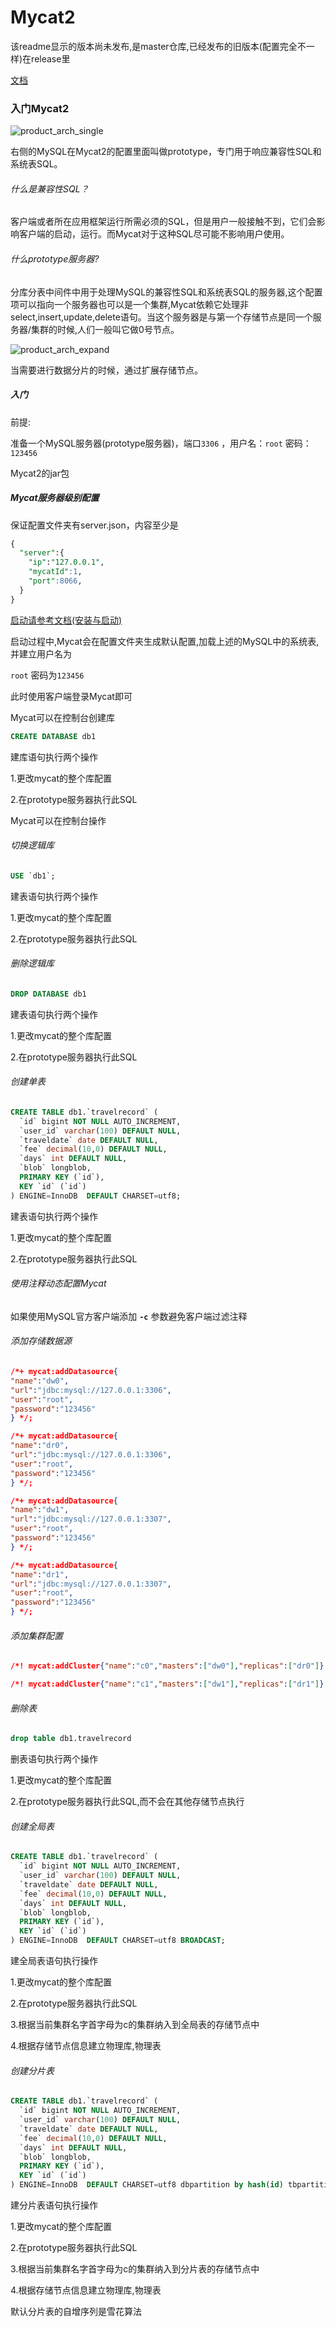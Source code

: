 # Mycat2

该readme显示的版本尚未发布,是master仓库,已经发布的旧版本(配置完全不一样)在release里

[文档](https://github.com/MyCATApache/Mycat2/wiki)

### 入门Mycat2



![product_arch_single](https://raw.githubusercontent.com/wiki/MyCATApache/Mycat2/img/product_arch_single.png)







右侧的MySQL在Mycat2的配置里面叫做prototype，专门用于响应兼容性SQL和系统表SQL。



###### 什么是兼容性SQL？

客户端或者所在应用框架运行所需必须的SQL，但是用户一般接触不到，它们会影响客户端的启动，运行。而Mycat对于这种SQL尽可能不影响用户使用。



###### 什么prototype服务器?

分库分表中间件中用于处理MySQL的兼容性SQL和系统表SQL的服务器,这个配置项可以指向一个服务器也可以是一个集群,Mycat依赖它处理非select,insert,update,delete语句。当这个服务器是与第一个存储节点是同一个服务器/集群的时候,人们一般叫它做0号节点。



![product_arch_expand](https://raw.githubusercontent.com/wiki/MyCATApache/Mycat2/img/product_arch_expand.png)

当需要进行数据分片的时候，通过扩展存储节点。



##### 入门

前提:

准备一个MySQL服务器(prototype服务器)，端口`3306` ，用户名：`root` 密码：`123456`

Mycat2的jar包



##### Mycat服务器级别配置

保证配置文件夹有server.json，内容至少是

```sql
{
  "server":{
    "ip":"127.0.0.1",
    "mycatId":1,
    "port":8066,
  }
}
```



[启动请参考文档(安装与启动)](https://github.com/MyCATApache/Mycat2/wiki)



启动过程中,Mycat会在配置文件夹生成默认配置,加载上述的MySQL中的系统表,并建立用户名为

`root` 密码为`123456`



此时使用客户端登录Mycat即可



Mycat可以在控制台创建库

```sql
CREATE DATABASE db1
```

建库语句执行两个操作

1.更改mycat的整个库配置

2.在prototype服务器执行此SQL



Mycat可以在控制台操作



###### 切换逻辑库

```sql
USE `db1`;
```

建表语句执行两个操作

1.更改mycat的整个库配置

2.在prototype服务器执行此SQL



###### 删除逻辑库

```sql
DROP DATABASE db1
```

建表语句执行两个操作

1.更改mycat的整个库配置

2.在prototype服务器执行此SQL



###### 创建单表

```sql
CREATE TABLE db1.`travelrecord` (
  `id` bigint NOT NULL AUTO_INCREMENT,
  `user_id` varchar(100) DEFAULT NULL,
  `traveldate` date DEFAULT NULL,
  `fee` decimal(10,0) DEFAULT NULL,
  `days` int DEFAULT NULL,
  `blob` longblob,
  PRIMARY KEY (`id`),
  KEY `id` (`id`)
) ENGINE=InnoDB  DEFAULT CHARSET=utf8;
```



建表语句执行两个操作

1.更改mycat的整个库配置

2.在prototype服务器执行此SQL



###### 使用注释动态配置Mycat

如果使用MySQL官方客户端添加 **`-c`** 参数避免客户端过滤注释



###### 添加存储数据源

```json
/*+ mycat:addDatasource{
"name":"dw0",
"url":"jdbc:mysql://127.0.0.1:3306",
"user":"root",
"password":"123456"
} */;

/*+ mycat:addDatasource{
"name":"dr0",
"url":"jdbc:mysql://127.0.0.1:3306",
"user":"root",
"password":"123456"
} */;

/*+ mycat:addDatasource{
"name":"dw1",
"url":"jdbc:mysql://127.0.0.1:3307",
"user":"root",
"password":"123456"
} */;

/*+ mycat:addDatasource{
"name":"dr1",
"url":"jdbc:mysql://127.0.0.1:3307",
"user":"root",
"password":"123456"
} */;
```



###### 添加集群配置

```json
/*! mycat:addCluster{"name":"c0","masters":["dw0"],"replicas":["dr0"]} */;

/*! mycat:addCluster{"name":"c1","masters":["dw1"],"replicas":["dr1"]} */;
```



###### 删除表

```sql
drop table db1.travelrecord
```

删表语句执行两个操作

1.更改mycat的整个库配置

2.在prototype服务器执行此SQL,而不会在其他存储节点执行



###### 创建全局表

```sql
CREATE TABLE db1.`travelrecord` (
  `id` bigint NOT NULL AUTO_INCREMENT,
  `user_id` varchar(100) DEFAULT NULL,
  `traveldate` date DEFAULT NULL,
  `fee` decimal(10,0) DEFAULT NULL,
  `days` int DEFAULT NULL,
  `blob` longblob,
  PRIMARY KEY (`id`),
  KEY `id` (`id`)
) ENGINE=InnoDB  DEFAULT CHARSET=utf8 BROADCAST;
```

建全局表语句执行操作

1.更改mycat的整个库配置

2.在prototype服务器执行此SQL

3.根据当前集群名字首字母为c的集群纳入到全局表的存储节点中

4.根据存储节点信息建立物理库,物理表



###### 创建分片表

```sql
CREATE TABLE db1.`travelrecord` (
  `id` bigint NOT NULL AUTO_INCREMENT,
  `user_id` varchar(100) DEFAULT NULL,
  `traveldate` date DEFAULT NULL,
  `fee` decimal(10,0) DEFAULT NULL,
  `days` int DEFAULT NULL,
  `blob` longblob,
  PRIMARY KEY (`id`),
  KEY `id` (`id`)
) ENGINE=InnoDB  DEFAULT CHARSET=utf8 dbpartition by hash(id) tbpartition by hash(user_id) tbpartitions 2 dbpartitions 2;
```

建分片表语句执行操作

1.更改mycat的整个库配置

2.在prototype服务器执行此SQL

3.根据当前集群名字首字母为c的集群纳入到分片表的存储节点中

4.根据存储节点信息建立物理库,物理表



默认分片表的自增序列是雪花算法





